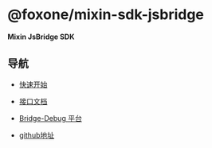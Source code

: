# @foxone/mixin-sdk-jsbridge

**Mixin JsBridge SDK**

## 导航
- [快速开始](/1)

- [接口文档](/2)

- [Bridge-Debug 平台]()

- [github地址](https://github.com/fox-one/mixin-sdk-jsbridge/tree/master/packages/mixin-jsbridge-sdk)